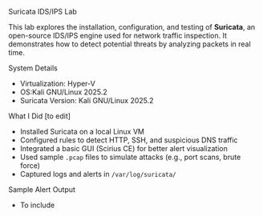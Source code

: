 Suricata IDS/IPS Lab

This lab explores the installation, configuration, and testing of **Suricata**, an open-source IDS/IPS engine used for network traffic inspection. It demonstrates how to detect potential threats by analyzing packets in real time.

System Details
- Virtualization: Hyper-V
- OS:Kali GNU/Linux 2025.2
- Suricata Version: Kali GNU/Linux 2025.2

What I Did [to edit]
- Installed Suricata on a local Linux VM
- Configured rules to detect HTTP, SSH, and suspicious DNS traffic
- Integrated a basic GUI (Scirius CE) for better alert visualization
- Used sample `.pcap` files to simulate attacks (e.g., port scans, brute force)
- Captured logs and alerts in `/var/log/suricata/`

Sample Alert Output
- To include

